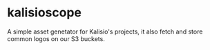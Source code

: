 # kalisioscope

A simple asset genetator for Kalisio's projects, it also fetch and store common logos on our S3 buckets.
